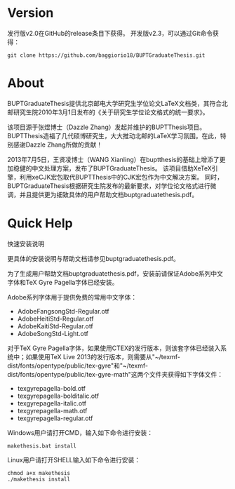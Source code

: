 Version
==================
发行版v2.0在GitHub的release条目下获得。
开发版v2.3，可以通过Git命令获得：

    git clone https://github.com/baggiorio18/BUPTGraduateThesis.git

About
==================
BUPTGraduateThesis提供北京邮电大学研究生学位论文LaTeX文档类，其符合北邮研究生院2010年3月1日发布的《关于研究生学位论文格式的统一要求》。

该项目源于张煜博士（Dazzle Zhang）发起并维护的BUPTThesis项目。BUPTThesis造福了几代硕博研究生，大大推动北邮的LaTeX学习氛围。在此，特别感谢Dazzle Zhang所做的贡献！

2013年7月5日，王贤凌博士（WANG Xianling）在buptthesis的基础上增添了更加稳健的中文处理方案，发布了BUPTGraduateThesis。
该项目借助XeTeX引擎，利用xeCJK宏包取代BUPTThesis中的CJK宏包作为中文解决方案。
同时，BUPTGraduateThesis根据研究生院发布的最新要求，对学位论文格式进行微调，并且提供更为细致具体的用户帮助文档buptgraduatethesis.pdf。

Quick Help
==================
快速安装说明

更具体的安装说明与帮助文档请参见buptgraduatethesis.pdf。

为了生成用户帮助文档buptgraduatethesis.pdf，安装前请保证Adobe系列中文字体和TeX Gyre Pagella字体已经安装。

Adobe系列字体用于提供免费的常用中文字体：
*  AdobeFangsongStd-Regular.otf
*  AdobeHeitiStd-Regular.otf
*  AdobeKaitiStd-Regular.otf
*  AdobeSongStd-Light.otf

对于TeX Gyre Pagella字体，如果使用CTEX的发行版本，则该套字体已经装入系统中；如果使用TeX Live 2013的发行版本，则需要从"~/texmf-dist/fonts/opentype/public/tex-gyre"和"~/texmf-dist/fonts/opentype/public/tex-gyre-math"这两个文件夹获得如下字体文件：
*  texgyrepagella-bold.otf
*  texgyrepagella-bolditalic.otf
*  texgyrepagella-italic.otf
*  texgyrepagella-math.otf
*  texgyrepagella-regular.otf

Windows用户请打开CMD，输入如下命令进行安装：

    makethesis.bat install

Linux用户请打开SHELL输入如下命令进行安装：

    chmod a+x makethesis
    ./makethesis install

